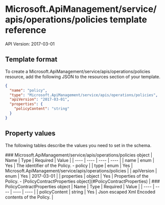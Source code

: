 # Microsoft.ApiManagement/service/apis/operations/policies template reference
API Version: 2017-03-01
## Template format

To create a Microsoft.ApiManagement/service/apis/operations/policies resource, add the following JSON to the resources section of your template.

```json
{
  "name": "policy",
  "type": "Microsoft.ApiManagement/service/apis/operations/policies",
  "apiVersion": "2017-03-01",
  "properties": {
    "policyContent": "string"
  }
}
```
## Property values

The following tables describe the values you need to set in the schema.

<a id="Microsoft.ApiManagement/service/apis/operations/policies" />
### Microsoft.ApiManagement/service/apis/operations/policies object
|  Name | Type | Required | Value |
|  ---- | ---- | ---- | ---- |
|  name | enum | Yes | The identifier of the Policy. - policy |
|  type | enum | Yes | Microsoft.ApiManagement/service/apis/operations/policies |
|  apiVersion | enum | Yes | 2017-03-01 |
|  properties | object | Yes | Properties of the Policy. - [PolicyContractProperties object](#PolicyContractProperties) |


<a id="PolicyContractProperties" />
### PolicyContractProperties object
|  Name | Type | Required | Value |
|  ---- | ---- | ---- | ---- |
|  policyContent | string | Yes | Json escaped Xml Encoded contents of the Policy. |

